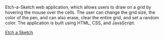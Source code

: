 Etch-a-Sketch web application, which allows users to draw on a grid by hovering the mouse over the cells. The user can change the grid size, the color of the pen, and can also erase, clear the entire grid, and set a random color. The application is built using HTML, CSS, and JavaScript.

[Etch a Sketch](https://github.com/elvis-visi/etch-a-sketch)
